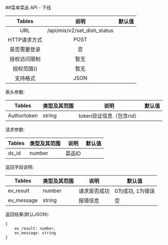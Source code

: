 ##菜单菜品 API - 下线


|    Tables    |            说明             | 默认值 |
| :----------: | :-------------------------: | :----: |
|     URL      | /api/mis/v2/set_dish_status |        |
| HTTP请求方式 |            POST             |        |
| 是否需要登录 |             否              |        |
| 授权访问限制 |            暂无             |        |
|  授权范围()  |            暂无             |        |
|   支持格式   |            JSON             |        |


表头参数:

| Tables      | 类型及其范围 | 说明                     | 默认值 |
| ----------- | ------------ | ------------------------ | ------ |
| Authortoken | string       | token验证信息（包含rid） |        |

请求参数:


| Tables | 类型及其范围 | 说明   | 默认值  |
| ------ | ------ | ---- | ---- |
| ds_id  | number | 菜品ID |      |


返回字段说明:

| Tables     | 类型及其范围 | 说明     | 默认值        |
| ---------- | ------ | ------ | ---------- |
| ev_result  | number | 请求是否成功 | 0为成功, 1为错误 |
| ev_message | string | 报错信息   | 空          |


返回结果(默认JSON):
```
{
    ev_result: number,
    ev_message: string
}
```